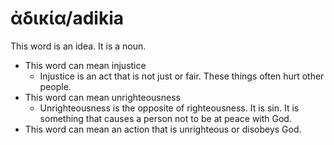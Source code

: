 # ἀδικία/adikia
This word is an idea. It is a noun.
* This word can mean injustice
    * Injustice is an act that is not just or fair. These things often hurt other people.
* This word can mean unrighteousness
    * Unrighteousness is the opposite of righteousness. It is sin. It is something that causes a person not to be at peace with God.
* This word can mean an action that is unrighteous or disobeys God.
